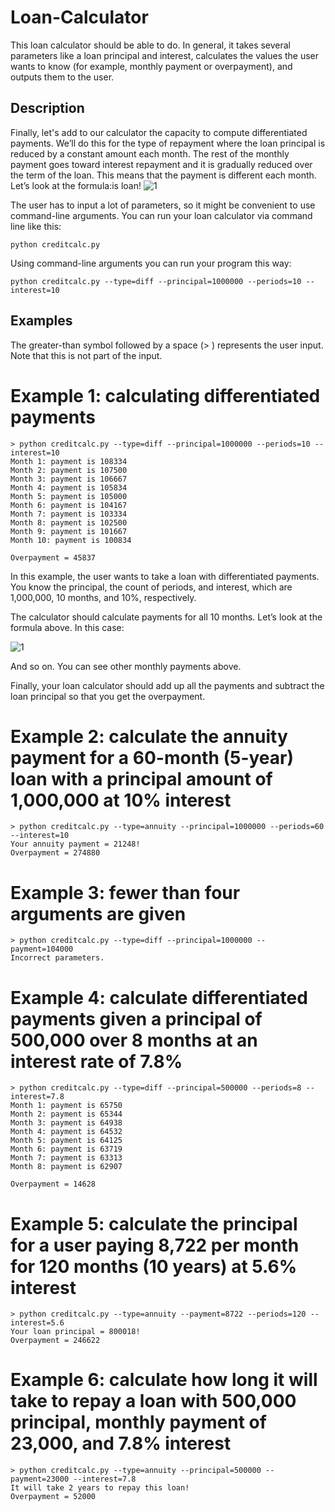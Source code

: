 # Loan-Calculator
This loan calculator should be able to do. In general, it takes several parameters like a loan principal and interest, calculates the values the user wants to know (for example, monthly payment or overpayment), and outputs them to the user.

## Description
Finally, let's add to our calculator the capacity to compute differentiated payments. We’ll do this for the type of repayment where the loan principal is reduced by a constant amount each month. The rest of the monthly payment goes toward interest repayment and it is gradually reduced over the term of the loan. This means that the payment is different each month. Let’s look at the formula:is loan!
![1](https://user-images.githubusercontent.com/48354769/150136903-f8ba9155-cf59-43f6-8132-392fbf53d34e.jpg)

The user has to input a lot of parameters, so it might be convenient to use command-line arguments.
You can run your loan calculator via command line like this:
```
python creditcalc.py
```

Using command-line arguments you can run your program this way:
```
python creditcalc.py --type=diff --principal=1000000 --periods=10 --interest=10
```

## Examples
The greater-than symbol followed by a space (> ) represents the user input. Note that this is not part of the input.

# Example 1: calculating differentiated payments

```
> python creditcalc.py --type=diff --principal=1000000 --periods=10 --interest=10
Month 1: payment is 108334
Month 2: payment is 107500
Month 3: payment is 106667
Month 4: payment is 105834
Month 5: payment is 105000
Month 6: payment is 104167
Month 7: payment is 103334
Month 8: payment is 102500
Month 9: payment is 101667
Month 10: payment is 100834

Overpayment = 45837
```

In this example, the user wants to take a loan with differentiated payments. You know the principal, the count of periods, and interest, which are 1,000,000, 10 months, and 10%, respectively.

The calculator should calculate payments for all 10 months. Let’s look at the formula above. In this case:

![1](https://user-images.githubusercontent.com/48354769/150137786-26fd4906-eb28-43ab-9ff4-75c851072071.jpg)

And so on. You can see other monthly payments above.

Finally, your loan calculator should add up all the payments and subtract the loan principal so that you get the overpayment.

# Example 2: calculate the annuity payment for a 60-month (5-year) loan with a principal amount of 1,000,000 at 10% interest

```
> python creditcalc.py --type=annuity --principal=1000000 --periods=60 --interest=10
Your annuity payment = 21248!
Overpayment = 274880
```

# Example 3: fewer than four arguments are given

```
> python creditcalc.py --type=diff --principal=1000000 --payment=104000
Incorrect parameters.
```

# Example 4: calculate differentiated payments given a principal of 500,000 over 8 months at an interest rate of 7.8%

```
> python creditcalc.py --type=diff --principal=500000 --periods=8 --interest=7.8
Month 1: payment is 65750
Month 2: payment is 65344
Month 3: payment is 64938
Month 4: payment is 64532
Month 5: payment is 64125
Month 6: payment is 63719
Month 7: payment is 63313
Month 8: payment is 62907

Overpayment = 14628
```

# Example 5: calculate the principal for a user paying 8,722 per month for 120 months (10 years) at 5.6% interest

```
> python creditcalc.py --type=annuity --payment=8722 --periods=120 --interest=5.6
Your loan principal = 800018!
Overpayment = 246622
```

# Example 6: calculate how long it will take to repay a loan with 500,000 principal, monthly payment of 23,000, and 7.8% interest

```
> python creditcalc.py --type=annuity --principal=500000 --payment=23000 --interest=7.8
It will take 2 years to repay this loan!
Overpayment = 52000
```
